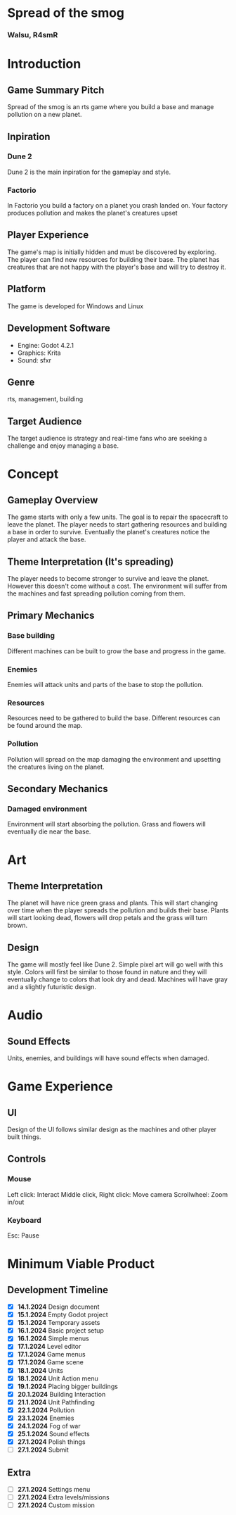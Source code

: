 # Spread of the smog

### Walsu, R4smR

# Introduction

## Game Summary Pitch

Spread of the smog is an rts game where you build a base and manage pollution 
on a new planet.

## Inpiration

### Dune 2

Dune 2 is the main inpiration for the gameplay and style.

### Factorio

In Factorio you build a factory on a planet you crash landed on. Your
factory produces pollution and makes the planet's creatures upset

## Player Experience

The game's map is initially hidden and must be discovered by exploring.
The player can find new resources for building their base. The planet has
creatures that are not happy with the player's base and will try to destroy it.

## Platform

The game is developed for Windows and Linux

## Development Software

- Engine: Godot 4.2.1
- Graphics: Krita
- Sound: sfxr

## Genre

rts, management, building

## Target Audience

The target audience is strategy and real-time fans who are seeking a challenge
and enjoy managing a base.

# Concept

## Gameplay Overview

The game starts with only a few units. The goal is to repair the spacecraft to 
leave the planet. The player needs to start gathering resources and building 
a base in order to survive. Eventually the planet's creatures notice the player 
and attack the base.

## Theme Interpretation (It's spreading)

The player needs to become stronger to survive and leave the planet. However 
this doesn't come without a cost. The environment will suffer from the
machines and fast spreading pollution coming from them.

## Primary Mechanics

### Base building

Different machines can be built to grow the base and progress in the game.

### Enemies

Enemies will attack units and parts of the base to stop 
the pollution.

### Resources

Resources need to be gathered to build the base. Different resources can be
found around the map.

### Pollution

Pollution will spread on the map damaging the environment and upsetting
the creatures living on the planet.

## Secondary Mechanics

### Damaged environment

Environment will start absorbing the pollution. Grass and flowers will 
eventually die near the base.

# Art

## Theme Interpretation

The planet will have nice green grass and plants. This will start
changing over time when the player spreads the pollution and builds their base.
Plants will start looking dead, flowers will drop petals and the grass will turn
brown.

## Design

The game will mostly feel like Dune 2. Simple pixel art will go well with
this style. Colors will first be similar to those found in nature and they will
eventually change to colors that look dry and dead. Machines will have
gray and a slightly futuristic design.

# Audio

## Sound Effects

Units, enemies, and buildings will have sound effects when damaged.

# Game Experience

## UI

Design of the UI follows similar design as the machines and
other player built things.

## Controls

### Mouse

Left click: Interact
Middle click, Right click: Move camera
Scrollwheel: Zoom in/out

### Keyboard

Esc: Pause

# Minimum Viable Product

## Development Timeline

- [x] **14.1.2024** Design document
- [x] **15.1.2024** Empty Godot project
- [x] **15.1.2024** Temporary assets
- [x] **16.1.2024** Basic project setup
- [x] **16.1.2024** Simple menus
- [x] **17.1.2024** Level editor
- [x] **17.1.2024** Game menus
- [x] **17.1.2024** Game scene
- [x] **18.1.2024** Units
- [x] **18.1.2024** Unit Action menu
- [x] **19.1.2024** Placing bigger buildings
- [x] **20.1.2024** Building Interaction
- [x] **21.1.2024** Unit Pathfinding
- [x] **22.1.2024** Pollution
- [x] **23.1.2024** Enemies
- [x] **24.1.2024** Fog of war
- [x] **25.1.2024** Sound effects
- [x] **27.1.2024** Polish things
- [ ] **27.1.2024** Submit

## Extra

- [ ] **27.1.2024** Settings menu
- [ ] **27.1.2024** Extra levels/missions
- [ ] **27.1.2024** Custom mission
